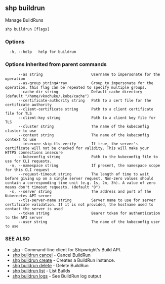 ## shp buildrun

Manage BuildRuns

```
shp buildrun [flags]
```

### Options

```
  -h, --help   help for buildrun
```

### Options inherited from parent commands

```
      --as string                      Username to impersonate for the operation
      --as-group stringArray           Group to impersonate for the operation, this flag can be repeated to specify multiple groups.
      --cache-dir string               Default cache directory (default "/home/vkochuku/.kube/cache")
      --certificate-authority string   Path to a cert file for the certificate authority
      --client-certificate string      Path to a client certificate file for TLS
      --client-key string              Path to a client key file for TLS
      --cluster string                 The name of the kubeconfig cluster to use
      --context string                 The name of the kubeconfig context to use
      --insecure-skip-tls-verify       If true, the server's certificate will not be checked for validity. This will make your HTTPS connections insecure
      --kubeconfig string              Path to the kubeconfig file to use for CLI requests.
  -n, --namespace string               If present, the namespace scope for this CLI request
      --request-timeout string         The length of time to wait before giving up on a single server request. Non-zero values should contain a corresponding time unit (e.g. 1s, 2m, 3h). A value of zero means don't timeout requests. (default "0")
  -s, --server string                  The address and port of the Kubernetes API server
      --tls-server-name string         Server name to use for server certificate validation. If it is not provided, the hostname used to contact the server is used
      --token string                   Bearer token for authentication to the API server
      --user string                    The name of the kubeconfig user to use
```

### SEE ALSO

* [shp](shp.md)	 - Command-line client for Shipwright's Build API.
* [shp buildrun cancel](shp_buildrun_cancel.md)	 - Cancel BuildRun
* [shp buildrun create](shp_buildrun_create.md)	 - Creates a BuildRun instance.
* [shp buildrun delete](shp_buildrun_delete.md)	 - Delete BuildRun
* [shp buildrun list](shp_buildrun_list.md)	 - List Builds
* [shp buildrun logs](shp_buildrun_logs.md)	 - See BuildRun log output

